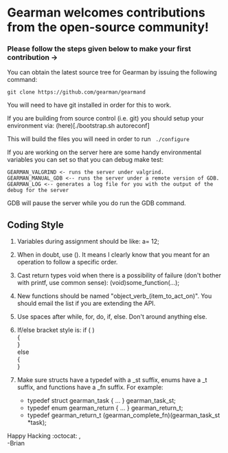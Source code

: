 
# **Gearman welcomes contributions from the open-source community!**

### Please follow the steps given below to make your first contribution ->
You can obtain the latest source tree for Gearman by issuing the following command:

```git clone https://github.com/gearman/gearmand```

You will need to have git installed in order for this to work.

If you are building from source control (i.e. git) you should setup your environment via:
(here)[./bootstrap.sh autoreconf]

This will build the files you will need in order to run ``` ./configure```

If you are working on the server here are some handy environmental variables
you can set so that you can debug make test:

 ```GEARMAN_VALGRIND <- runs the server under valgrind.```     \
 ```GEARMAN_MANUAL_GDB <-- runs the server under a remote version of GDB.```    \
 ```GEARMAN_LOG <-- generates a log file for you with the output of the debug for the server```    

GDB will pause the server while you do run the GDB command.

Coding Style
------------

1. Variables during assignment should be like: a= 12;

2. When in doubt, use (). It means I clearly know that you meant for an operation to follow a specific order.

3. Cast return types void when there is a possibility of failure (don't bother with printf, use common sense):  (void)some_function(...);

4. New functions should be named "object_verb_(item_to_act_on)". You should email the list if you are extending the API.

5. Use spaces after while, for, do, if, else. Don't around anything else.

6. If/else bracket style is:
   if (  )  \
   {  \
   }  \
   else  \
   {  \
   }  

7. Make sure structs have a typedef with a _st suffix, enums have a _t
    suffix, and functions have a _fn suffix. For example:

   * typedef struct gearman_task { ... } gearman_task_st;
   * typedef enum gearman_return { ... } gearman_return_t;
   * typedef gearman_return_t (gearman_complete_fn)(gearman_task_st *task);


Happy Hacking :octocat: ,   \
  -Brian
